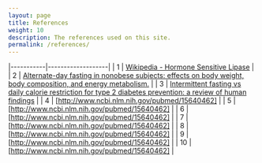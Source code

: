 ```yaml
---
layout: page
title: References
weight: 10
description: The references used on this site.
permalink: /references/
---
```


|-----------|-------------------|
| 1         | [Wikipedia - Hormone Sensitive Lipase](https://en.wikipedia.org/wiki/Hormone-sensitive_lipase) |
| 2         | [Alternate-day fasting in nonobese subjects: effects on body weight, body composition, and energy metabolism.](https://www.ncbi.nlm.nih.gov/pubmed/15640462) |
| 3         | [Intermittent fasting vs daily calorie restriction for type 2 diabetes prevention: a review of human findings](http://www.sciencedirect.com/science/article/pii/S193152441400200X) |
| 4         | [http://www.ncbi.nlm.nih.gov/pubmed/15640462] |
| 5         | [http://www.ncbi.nlm.nih.gov/pubmed/15640462] |
| 6         | [http://www.ncbi.nlm.nih.gov/pubmed/15640462] |
| 7         | [http://www.ncbi.nlm.nih.gov/pubmed/15640462] |
| 8         | [http://www.ncbi.nlm.nih.gov/pubmed/15640462] |
| 9         | [http://www.ncbi.nlm.nih.gov/pubmed/15640462] |
| 10        | [http://www.ncbi.nlm.nih.gov/pubmed/15640462] |

